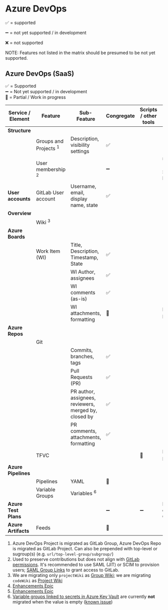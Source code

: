 # Azure DevOps

:white_check_mark: = supported

:heavy_minus_sign: = not yet supported / in development

:x: = not supported

NOTE: Features not listed in the matrix should be presumed to be not yet supported.

## Azure DevOps (SaaS)

:white_check_mark: = Supported  
:heavy_minus_sign: = Not yet supported / in development  
:construction: = Partial / Work in progress

| Service / Element    | Feature                          | Sub-Feature                                           | Congregate         | Scripts / other tools | Comment                                   |
| -------------------- | -------------------------------- | ----------------------------------------------------- | ------------------ | --------------------- | ----------------------------------------- |
| **Structure**        |                                  |                                                       |                    |                       |                                           |
|                      | Groups and Projects <sup>1</sup> | Description, visibility settings                      | :white_check_mark: |                       |                                           |
|                      | User membership <sup>2</sup>     |                                                       | :heavy_minus_sign: |                       | Use SAML (JIT) or SCIM; SAML Group Links; |
| **User accounts**    | GitLab User account              | Username, email, display name, state                  | :white_check_mark: |                       |                                           |
| **Overview**         |                                  |                                                       |                    |                       |                                           |
|                      | Wiki <sup>3</sup>                |                                                       |                    |                       |                                           |
| **Azure Boards**     |                                  |                                                       |                    |                       |                                           |
|                      | Work Item (WI)                   | Title, Description, Timestamp, State                  | :white_check_mark: |                       |                                           |
|                      |                                  | WI Author, assignees                                  | :white_check_mark: |                       |                                           |
|                      |                                  | WI comments (as-is)                                   | :white_check_mark: |                       |                                           |
|                      |                                  | WI attachments, formatting                            | :construction:     |                       | Enhancements Epic <sup>4</sup>            |
| **Azure Repos**      |                                  |                                                       |                    |                       |                                           |
|                      | Git                              |                                                       |                    |                       |                                           |
|                      |                                  | Commits, branches, tags                               | :white_check_mark: |                       |                                           |
|                      |                                  | Pull Requests (PR)                                    | :white_check_mark: |                       |                                           |
|                      |                                  | PR author, assignees, reviewers, merged by, closed by | :white_check_mark: |                       |                                           |
|                      |                                  | PR comments, attachments, formatting                  | :white_check_mark: |                       |                                           |
|                      | TFVC                             |                                                       |                    | :construction:        | Enhancements Epic <sup>5</sup>            |
| **Azure Pipelines**  |                                  |                                                       |                    |                       |                                           |
|                      | Pipelines                        | YAML                                                  | :construction:     |                       |                                           |
|                      | Variable Groups                  | Variables <sup>6</sup>                                |                    |                       |                                           |
| **Azure Test Plans** |                                  |                                                       | :heavy_minus_sign: | :heavy_minus_sign:    | Does not have equivalent in GitLab        |
| **Azure Artifacts**  | Feeds                            |                                                       | :construction:     |                       |                                           |

1. Azure DevOps Project is migrated as GitLab Group, Azure DevOps Repo is migrated as GitLab Project. Can also be prepended with top-level or sugroup(s) (e.g. `url/top-level-group/subgroup/`)
2. Used to preserve contributions but does not align with [GitLab permissions](https://docs.gitlab.com/user/permissions/). It's recommended to use SAML (JIT) or SCIM to provision users; [SAML Group Links](https://docs.gitlab.com/user/group/saml_sso/group_sync/) to grant access to GitLab.
3. We are migrating only `projectWiki` as [Group Wiki](https://docs.gitlab.com/user/project/wiki/group/); we are migrating `codeWiki` as [Project Wiki](https://docs.gitlab.com/user/project/wiki/)
4. [Enhancements Epic](https://gitlab.com/groups/gitlab-org/professional-services-automation/tools/migration/-/epics/129)
5. [Enhancements Epic](https://gitlab.com/groups/gitlab-org/professional-services-automation/tools/migration/-/epics/118)
6. [Variable groups linked to secrets in Azure Key Vault](https://learn.microsoft.com/en-us/azure/devops/pipelines/library/link-variable-groups-to-key-vaults?view=azure-devops) are currently **not** migrated when the value is empty ([known issue](https://gitlab.com/gitlab-org/professional-services-automation/tools/migration/congregate/-/issues/1239))
